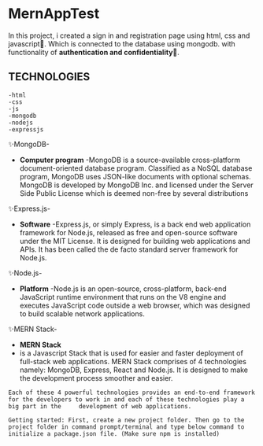 # MernAppTest

In this project, i created a sign in and registration page using html, css and javascript🎁. Which is connected to the database using mongodb.
with functionality of **authentication and confidentiality**👬.


## TECHNOLOGIES 
    -html
    -css
    -js
    -mongodb
    -nodejs
    -expressjs


✨MongoDB-
  - **Computer program**
 -MongoDB is a source-available cross-platform document-oriented database program. Classified as a NoSQL database program, MongoDB uses JSON-like documents with          optional schemas. MongoDB is developed by MongoDB Inc. and licensed under the Server Side Public License which is deemed non-free by several distributions

✨Express.js-
  - **Software**
    -Express.js, or simply Express, is a back end web application framework for Node.js, released as free and open-source software under the MIT License. It is         designed for building web applications and APIs. It has been called the de facto standard server framework for Node.js.

✨Node.js-
  - **Platform**
    -Node.js is an open-source, cross-platform, back-end JavaScript runtime environment that runs on the V8 engine and executes JavaScript code outside a web browser,       which was designed to build scalable network applications.

✨MERN Stack-
  - **MERN Stack**
   -  is a Javascript Stack that is used for easier and faster deployment of full-stack web applications. MERN Stack comprises of 4 technologies namely: MongoDB,    Express, React and Node.js. It is designed to make the development process smoother and easier.

    Each of these 4 powerful technologies provides an end-to-end framework for the developers to work in and each of these technologies play a big part in the     development of web applications.

    Getting started: First, create a new project folder. Then go to the project folder in command prompt/terminal and type below command to initialize a package.json file. (Make sure npm is installed) 

